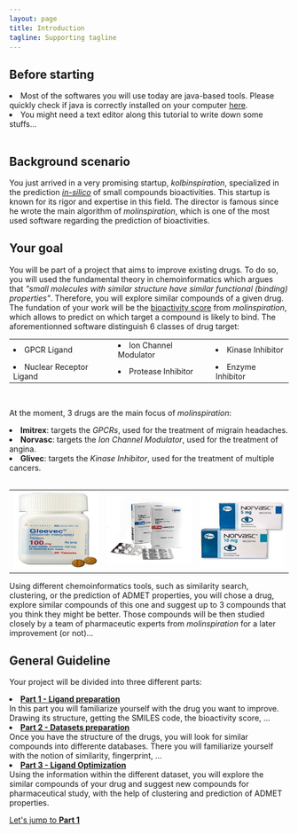 ```yaml
---
layout: page
title: Introduction
tagline: Supporting tagline
---
```


## Before starting
<li>Most of the softwares you will use today are java-based tools. Please quickly check if java is correctly installed on your computer <a href="http://www.java.com/en/download/testjava.jsp" target="_blank">here</a>.</li>
<li>You might need a text editor along this tutorial to write down some stuffs...</li>
<br/>

## Background scenario
You just arrived in a very promising startup, <i>kolbinspiration</i>, specialized in the prediction <a href="http://en.wikipedia.org/wiki/In_silico" target="_blank"><i>in-silico</i></a> of small compounds bioactivities. This startup is known for its rigor and expertise in this field. The director is famous since he wrote the main algorithm of <i>molinspiration</i>, which is one of the most used software regarding the prediction of bioactivities.

## Your goal
You will be part of a project that aims to improve existing drugs. To do so, you will used the fundamental theory in chemoinformatics which argues that <i>"small molecules with similar structure have similar functional (binding) properties"</i>. Therefore, you will explore similar compounds of a given drug. The fundation of your work will be the <a href="http://www.molinspiration.com/docu/miscreen/druglikeness.html" target="_blank">bioactivity score</a> from <i>molinspiration</i>, which allows to predict on which target a compound is likely to bind. The aforementionned software distinguish 6 classes of drug target:

<table style="width: 100%;">
<tr>
<td><li>GPCR Ligand</li></td>
<td><li>Ion Channel Modulator</li></td>
<td><li>Kinase Inhibitor</li></td>
</tr>
<tr>
<td><li>Nuclear Receptor Ligand</li></td>
<td><li>Protease Inhibitor</li></td>
<td><li>Enzyme Inhibitor</li></td>
</tr>
</table>
<br/>

At the moment, 3 drugs are the main focus of <i>molinspiration</i>:
<li><b>Imitrex</b>: targets the <i>GPCRs</i>, used for the treatment of migrain headaches.</li>
<li><b>Norvasc</b>: targets the <i>Ion Channel Modulator</i>, used for the treatment of angina.</li>
<li><b>Glivec</b>: targets the <i>Kinase Inhibitor</i>, used for the treatment of multiple cancers.</li>
<br/>
<table>
<tr>
<td><img src="/img/gleevec.jpg" width="160" height="140"/></td>
<td><img src="/img/imitrex.jpg" width="160"/></td>
<td><img src="/img/norvasc.jpg" width="160" height="140"/></td>
</tr>
</table>
Using different chemoinformatics tools, such as similarity search, clustering, or the prediction of ADMET properties, you will chose a drug, explore similar compounds of this one and suggest up to 3 compounds that you think they might be better. Those compounds will be then studied closely by a team of pharmaceutic experts from <i>molinspiration</i> for a later improvement (or not)...

## General Guideline

Your project will be divided into three different parts:
<li><b><a href="/part1.html">Part 1 - Ligand preparation</a></b></li>
In this part you will familiarize yourself with the drug you want to improve. Drawing its structure, getting the SMILES code, the bioactivity score, ...

<li><b><a href="/part2.html">Part 2 - Datasets preparation</a></b></li>
Once you have the structure of the drugs, you will look for similar compounds into differente databases. There you will familiarize yourself with the notion of similarity, fingerprint, ...

<li><b><a href="/part3.html">Part 3 - Ligand Optimization</a></b></li>
Using the information within the different dataset, you will explore the similar compounds of your drug and suggest new compounds for pharmaceutical study, with the help of clustering and prediction of ADMET properties.

<a href="/part1.html">Let's jump to <b>Part 1</b></a>
<br/>
<br/>
